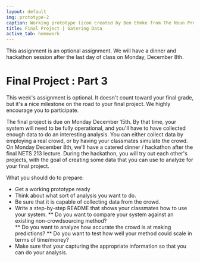 ```yaml
---
layout: default
img: prototype-2
caption: Working prototype (icon created by Ben Ehmke from The Noun Project)
title: Final Project | Gatering Data
active_tab: homework
---
```



<div class="alert alert-info">
  This assignment is an optional assignment.  We will have a dinner and hackathon session  after the last day of class on Monday, December 8th. 
</div>


Final Project<span class="text-muted"> : Part 3</span> 
=============================================================

This week's assignment is optional.  It doesn't count toward your final grade, but it's a nice milestone on the road to your final project. We highly encourage you to participate. 

The final project is due on Monday December 15th.  By that time, your system will need to be fully operational, and you'll have to have collected enough data to do an interesting analysis.  You can either collect data by employing a real crowd, or by having your classmates simulate the crowd.  On Monday December 8th, we'll have a catered dinner / hackathon after the final NETS 213 lecture.  During the hackathon, you will try out each other's projects, with the goal of creating some data that you can use to analyze for your final project.

What you should do to prepare:
* Get a working prototype ready
* Think about what sort of analysis you want to do.  
* Be sure that it is capable of collecting data from the crowd.
* Write a step-by-step README that shows your classmates how to use your system.
** Do you want to compare your system against an existing non-crowdsourcing method?  
** Do you want to analyze how accurate the crowd is at making predictions?
** Do you want to test how well your method could scale in terms of time/money?
* Make sure that your capturing the appropriate information so that you can do your analysis.